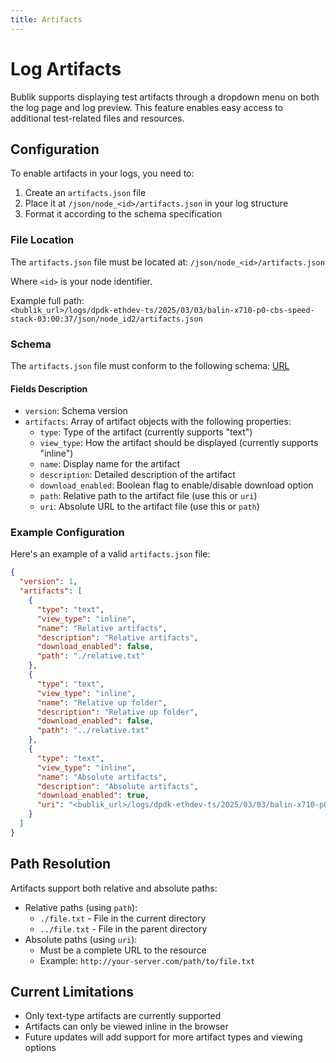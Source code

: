 ```yaml
---
title: Artifacts
---
```


# Log Artifacts

Bublik supports displaying test artifacts through a dropdown menu on both the log page and log preview. This feature enables easy access to additional test-related files and resources.

## Configuration

To enable artifacts in your logs, you need to:

1. Create an `artifacts.json` file
2. Place it at `/json/node_<id>/artifacts.json` in your log structure
3. Format it according to the schema specification

### File Location

The `artifacts.json` file must be located at: `/json/node_<id>/artifacts.json`

Where `<id>` is your node identifier.

Example full path: <br /> `<bublik_url>/logs/dpdk-ethdev-ts/2025/03/03/balin-x710-p0-cbs-speed-stack-03:00:37/json/node_id2/artifacts.json`

### Schema

The `artifacts.json` file must conform to the following schema: [URL](https://github.com/okt-limonikas/bublik-log-viewer/blob/main/internal/command/schemas/artifact.json)

#### Fields Description

- `version`: Schema version
- `artifacts`: Array of artifact objects with the following properties:
  - `type`: Type of the artifact (currently supports "text")
  - `view_type`: How the artifact should be displayed (currently supports "inline")
  - `name`: Display name for the artifact
  - `description`: Detailed description of the artifact
  - `download_enabled`: Boolean flag to enable/disable download option
  - `path`: Relative path to the artifact file (use this or `uri`)
  - `uri`: Absolute URL to the artifact file (use this or `path`)

### Example Configuration

Here's an example of a valid `artifacts.json` file:

```json
{
  "version": 1,
  "artifacts": [
    {
      "type": "text",
      "view_type": "inline",
      "name": "Relative artifacts",
      "description": "Relative artifacts",
      "download_enabled": false,
      "path": "./relative.txt"
    },
    {
      "type": "text",
      "view_type": "inline",
      "name": "Relative up folder",
      "description": "Relative up folder",
      "download_enabled": false,
      "path": "../relative.txt"
    },
    {
      "type": "text",
      "view_type": "inline",
      "name": "Absolute artifacts",
      "description": "Absolute artifacts",
      "download_enabled": true,
      "uri": "<bublik_url>/logs/dpdk-ethdev-ts/2025/03/03/balin-x710-p0-cbs-speed-stack-03:00:37/json/node_id2/absolute.txt"
    }
  ]
}
```

## Path Resolution

Artifacts support both relative and absolute paths:

- Relative paths (using `path`):
  - `./file.txt` - File in the current directory
  - `../file.txt` - File in the parent directory
- Absolute paths (using `uri`):
  - Must be a complete URL to the resource
  - Example: `http://your-server.com/path/to/file.txt`

## Current Limitations

- Only text-type artifacts are currently supported
- Artifacts can only be viewed inline in the browser
- Future updates will add support for more artifact types and viewing options
